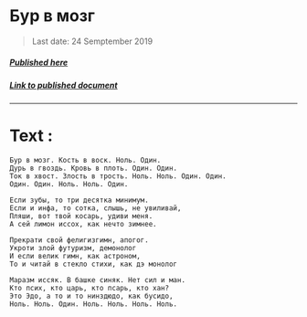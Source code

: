 # Бур в мозг

> Last date: 24 Semptember 2019

##### [Published here](http://vk.com/zimnurov_mf)

##### [Link to published document](https://vk.com/zimnurov_mf?w=wall-52918906_411)

---

# Text :

```
Бур в мозг. Кость в воск. Ноль. Один.
Дурь в гвоздь. Кровь в плоть. Один. Один.
Ток в хвост. Злость в трость. Ноль. Ноль. Один. Один.
Один. Один. Ноль. Ноль. Один.

Если зубы, то три десятка минимум.
Если и инфа, то сотка, слышь, не увиливай,
Пляши, вот твой косарь, удиви меня.
А сей лимон иссох, как нечто зимнее.

Прекрати свой фелигизгимн, апогог.
Укроти злой футуризм, демонолог
И если велик гимн, как астроном,
То и читай в стекло стихи, как дэ монолог

Маразм иссяк. В башке синяк. Нет сил и ман.
Кто псих, кто царь, кто псарь, кто хан?
Это Эдо, а то и то нинздюдо, как бусидо,
Ноль. Ноль. Один. Ноль. Ноль. Ноль. Ноль.
```
